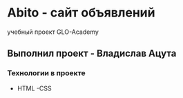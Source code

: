 # Abito - сайт объявлений
учебный проект GLO-Academy

## Выполнил проект - Владислав Ацута


### Технологии в проекте 
- HTML 
-CSS
